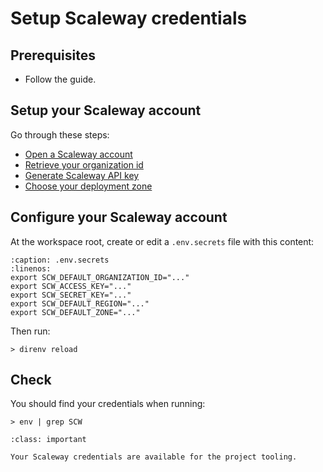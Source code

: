 # Setup Scaleway credentials

## Prerequisites

* Follow the [](/tutorials/setup_workspace.md) guide.

## Setup your Scaleway account

Go through these steps:

* [Open a Scaleway account](https://www.scaleway.com/en/docs/create-your-scaleway-account)
* [Retrieve your organization id](https://www.scaleway.com/en/docs/scaleway-organizations/#-Retrieving-your-Organization-ID)
* [Generate Scaleway API key](https://www.scaleway.com/en/docs/generate-api-keys)
* [Choose your deployment zone](https://registry.terraform.io/providers/scaleway/scaleway/latest/docs/guides/regions_and_zones)

## Configure your Scaleway account

At the workspace root, create or edit a ``.env.secrets`` file with this content:

```{code-block} 
:caption: .env.secrets
:linenos:
export SCW_DEFAULT_ORGANIZATION_ID="..."
export SCW_ACCESS_KEY="..."
export SCW_SECRET_KEY="..."
export SCW_DEFAULT_REGION="..."
export SCW_DEFAULT_ZONE="..."
```

Then run:

```
> direnv reload
```

## Check

You should find your credentials when running:

```
> env | grep SCW
```

```{admonition} Achievement Unlocked
:class: important

Your Scaleway credentials are available for the project tooling.
```
